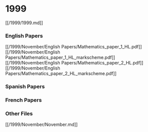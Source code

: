 # 1999

[[/1999/1999.md]]

### English Papers
[[/1999/November/English Papers/Mathematics_paper_1_HL.pdf]]
[[/1999/November/English Papers/Mathematics_paper_1_HL_markscheme.pdf]]
[[/1999/November/English Papers/Mathematics_paper_2_HL.pdf]]
[[/1999/November/English Papers/Mathematics_paper_2_HL_markscheme.pdf]]
### Spanish Papers
### French Papers

### Other Files
[[/1999/November/November.md]]
